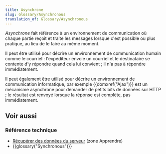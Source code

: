 ```yaml
---
title: Asynchrone
slug: Glossary/Asynchronous
translation_of: Glossary/Asynchronous
---
```


_Asynchrone_ fait référence à un environnement de communication où chaque partie reçoit et traite les messages lorsque c'est possible ou plus pratique, au lieu de le faire au même moment.

Il peut être utilisé pour décrire un environnement de communication humain comme le courriel : l'expéditeur envoie un courriel et le destinataire se contente d'y répondre quand cela lui convient ; il n'a pas à répondre immédiatement.

Il peut également être utilisé pour décrire un environnement de communication informatique, par exemple {{domxref("Ajax")}} est un mécanisme asynchrone pour demander de petits bits de données sur HTTP ; le résultat est renvoyé lorsque la réponse est complète, pas immédiatement.

## Voir aussi

### Référence technique

- [Récupérer des données du serveur](/fr/docs/Learn/JavaScript/Client-side_web_APIs/Fetching_data) (zone Apprendre)
- {{glossary("Synchronous")}}
